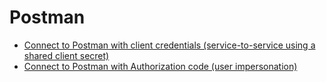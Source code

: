 # Postman

- [Connect to Postman with client credentials (service-to-service using a shared client secret)](https://github.com/equinor/OmniaPlant/wiki/How-to-connect-to-the-Omnia-Timeseries-API-using-Postman-and-client-credentials-with-shared-secret)
- [Connect to Postman with Authorization code (user impersonation)](https://github.com/equinor/OmniaPlant/wiki/Connect-to-Postman-with-Authorization-code-(user-impersonation))
